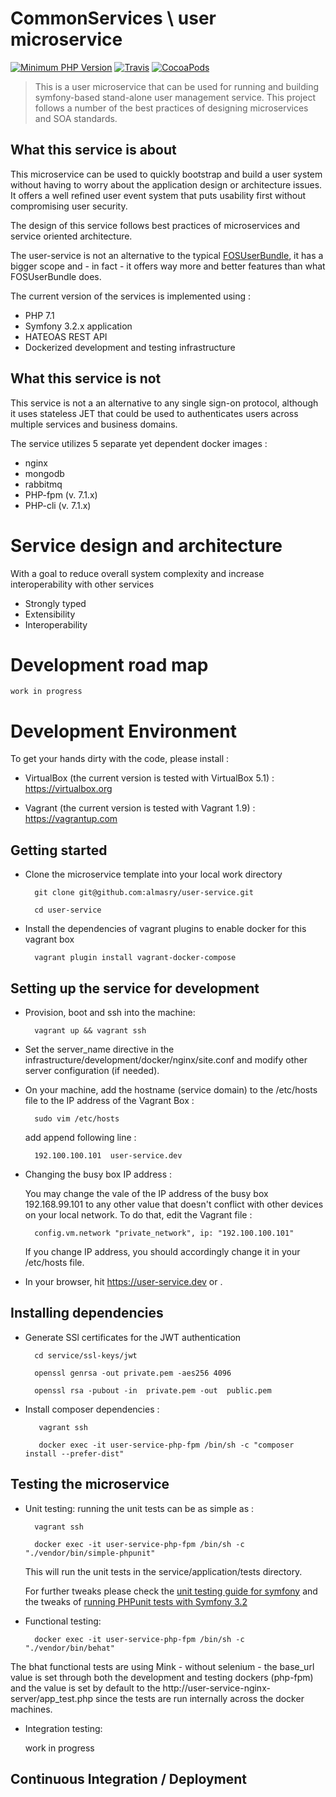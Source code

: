 CommonServices \ user microservice
==================================
   
[![Minimum PHP Version](https://img.shields.io/badge/php-%3E=7.1-8892BF.svg?style=flat)](https://php.net/)   [![Travis](https://img.shields.io/travis/rust-lang/rust.svg)](https://github.com/almasry/user-service) [![CocoaPods](https://img.shields.io/cocoapods/metrics/doc-percent/AFNetworking.svg)]() 

> This is a user microservice that can be used for running and building symfony-based stand-alone user management service. This project follows 
a number of the best practices of designing microservices and SOA standards. 


## What this service is about   

This microservice can be used to quickly bootstrap and build a user system without having to worry about the application design or architecture issues. 
It offers a well refined user event system that puts usability first without compromising user security.

The design of this service follows best practices of microservices and service oriented architecture. 

The user-service is not an alternative to the typical [FOSUserBundle](https://github.com/FriendsOfSymfony/FOSUserBundle), it has a bigger scope and - in fact - it offers way more and better features than what FOSUserBundle does.

The current version of the services is implemented using : 

* PHP 7.1
* Symfony 3.2.x application 
* HATEOAS REST API  
* Dockerized development and testing infrastructure


## What this service is not 

This service is not a an alternative to any single sign-on protocol, although it uses stateless JET that could be used to authenticates users across multiple services and business domains.  

The service utilizes 5 separate yet dependent docker images :

* nginx 
* mongodb
* rabbitmq
* PHP-fpm (v. 7.1.x)
* PHP-cli (v. 7.1.x)

        
Service design and architecture    
===============================
With a goal to reduce overall system complexity and increase interoperability with other services  

* Strongly typed
* Extensibility 
* Interoperability

Development road map     
====================

    work in progress 

    
Development Environment  
=========================

To get your hands dirty with the code, please install  :

- VirtualBox (the current version is tested with VirtualBox 5.1) :  https://virtualbox.org 

- Vagrant (the current version is tested with Vagrant 1.9) : https://vagrantup.com


## Getting started  

- Clone the microservice template into your local work directory 
  
        git clone git@github.com:almasry/user-service.git
        
        cd user-service 

- Install the dependencies of vagrant plugins to enable docker for this vagrant box 

        vagrant plugin install vagrant-docker-compose

    
## Setting up the service for development  

- Provision, boot and ssh into the machine:
        
        vagrant up && vagrant ssh
    
- Set the server_name directive in the infrastructure/development/docker/nginx/site.conf and modify other server configuration (if needed).

- On your machine, add the hostname (service domain) to the /etc/hosts file to the IP address of the Vagrant Box :
 
        sudo vim /etc/hosts 
        
    add append following line :
        
        192.100.100.101  user-service.dev 
        
- Changing the busy box IP address :     
    
    You may change the vale of the IP address of the busy box 192.168.99.101 to any other value that doesn't conflict with other devices on your local network. To do that, edit the Vagrant file : 
     
        config.vm.network "private_network", ip: "192.100.100.101"

    If you change IP address, you should accordingly change it in your /etc/hosts file.
        
-    In your browser, hit https://user-service.dev or .  


## Installing dependencies 

- Generate SSl certificates for the JWT authentication 

        cd service/ssl-keys/jwt

        openssl genrsa -out private.pem -aes256 4096
            
        openssl rsa -pubout -in  private.pem -out  public.pem
            

-    Install composer dependencies :
     
            vagrant ssh 
            
            docker exec -it user-service-php-fpm /bin/sh -c "composer install --prefer-dist"


## Testing the microservice   

- Unit testing: running the unit tests can be as simple as : 

        vagrant ssh 
            
        docker exec -it user-service-php-fpm /bin/sh -c "./vendor/bin/simple-phpunit"

    This will run the unit tests in the  service/application/tests directory.
    
    For further tweaks please check the [unit testing guide for symfony](http://symfony.com/doc/current/create_framework/unit_testing.html) and the tweaks of [running PHPunit tests with Symfony 3.2](http://symfony.com/blog/how-to-solve-phpunit-issues-in-symfony-3-2-applications) 
    

- Functional testing: 
    
                
        docker exec -it user-service-php-fpm /bin/sh -c "./vendor/bin/behat"


The bhat functional tests are using Mink - without selenium - the base_url value is set through both the development and testing dockers (php-fpm) and the value is set by default to the http://user-service-nginx-server/app_test.php  since the tests are run internally across the docker machines.
    
    
- Integration testing: 
    
    work in progress 


## Continuous Integration / Deployment   
